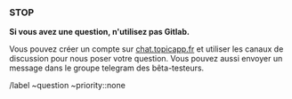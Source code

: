 ### STOP

**Si vous avez une question, n'utilisez pas Gitlab.**

Vous pouvez créer un compte sur [chat.topicapp.fr](https://chat.topicapp.fr) et utiliser les canaux de discussion pour nous poser votre question. Vous pouvez aussi envoyer un message dans le groupe telegram des bêta-testeurs.



/label ~question ~priority::none
